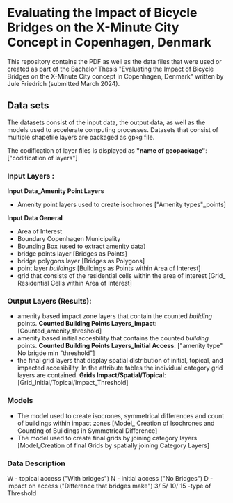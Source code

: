 # Evaluating the Impact of Bicycle Bridges on the X-Minute City Concept in Copenhagen, Denmark

This repository contains the PDF as well as the data files that were used or created as part of the Bachelor Thesis "Evaluating the Impact of Bicycle Bridges on the X-Minute City concept in Copenhagen, Denmark" written by Jule Friedrich (submitted March 2024).

## Data sets
The datasets consist of the input data, the output data, as well as the models used to accelerate computing processes.
Datasets that consist of multiple shapefile layers are packaged as gpkg file.

The codification of layer files is displayed as **"name of geopackage"**: ["codification of layers"]

### Input Layers :
**Input Data_Amenity Point Layers**
- Amenity point layers used to create isochrones ["Amenity types"_points]
  
**Input Data General**
- Area of Interest
- Boundary Copenhagen Municipality
- Bounding Box (used to extract amenity data)
- bridge points layer [Bridges as Points]
- bridge polygons layer [Bridges as Polygons]
- point layer _buildings_ [Buildings as Points within Area of Interest]
- grid that consists of the residential cells within the area of interest [Grid_ Residential Cells within Area of Interest]
  
### Output Layers (Results):
- amenity based impact zone layers that contain the counted _building_ points.  **Counted Building Points Layers_Impact**: [Counted_amenity_threshold]
- amenity based initial accesbility that contains the counted _building_ points. **Counted Building Points Layers_Initial Access**: ["amenity type" No brigde min "threshold"]
- the final grid layers that display spatial distribution of initial, topical, and impacted accesibility. In the attribute tables the individual category grid layers are contained. **Grids Impact/Spatial/Topical**: [Grid_Initial/Topical/Impact_Threshold]

### Models
- The model used to create isocrones, symmetrical differences and count of buildings within impact zones [Model_ Creation of Isochrones and Counting of Buildings in Symmetrical Difference]
- The model used to create final grids by joining category layers [Model_Creation of final Grids by spatially joining Category Layers]


### Data Description
W - topical access ("With bridges")
N - initial access ("No Bridges")
D - impact on access ("Difference that bridges make")
3/ 5/ 10/ 15 -type of Threshold 

